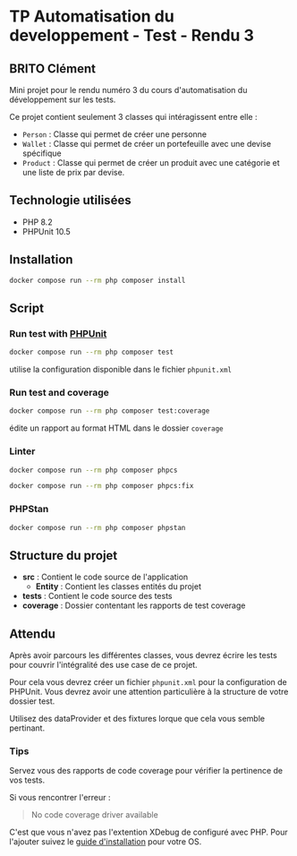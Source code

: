 # TP Automatisation du developpement - Test - Rendu 3
## BRITO Clément

Mini projet pour le rendu numéro 3 du cours d'automatisation du développement sur les tests.

Ce projet contient seulement 3 classes qui intéragissent entre elle :

- `Person` : Classe qui permet de créer une personne
- `Wallet` : Classe qui permet de créer un portefeuille avec une devise spécifique
- `Product` : Classe qui permet de créer un produit avec une catégorie et une liste de prix par devise.

## Technologie utilisées

- PHP 8.2
- PHPUnit 10.5

## Installation

```sh
docker compose run --rm php composer install
```

## Script

### Run test with [PHPUnit](https://phpunit.de/)

```sh
docker compose run --rm php composer test
```

utilise la configuration disponible dans le fichier `phpunit.xml`

### Run test and coverage

```sh
docker compose run --rm php composer test:coverage
```

édite un rapport au format HTML dans le dossier `coverage`

### Linter

```sh
docker compose run --rm php composer phpcs
```

```sh
docker compose run --rm php composer phpcs:fix
```

### PHPStan

```sh
docker compose run --rm php composer phpstan
```

## Structure du projet

- **src** : Contient le code source de l'application
  - **Entity** : Contient les classes entités du projet
- **tests** : Contient le code source des tests
- **coverage** : Dossier contentant les rapports de test coverage

## Attendu

Après avoir parcours les différentes classes, vous devrez écrire les tests pour couvrir l'intégralité des use case de ce projet.

Pour cela vous devrez créer un fichier `phpunit.xml` pour la configuration de PHPUnit. Vous devrez avoir une attention particulière à la structure de votre dossier test.

Utilisez des dataProvider et des fixtures lorque que cela vous semble pertinant.

### Tips

Servez vous des rapports de code coverage pour vérifier la pertinence de vos tests.

Si vous rencontrer l'erreur :
  > No code coverage driver available

C'est que vous n'avez pas l'extention XDebug de configuré avec PHP. Pour l'ajouter suivez le [guide d'installation](https://xdebug.org/docs/install) pour votre OS.
